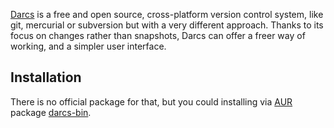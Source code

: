[Darcs](http://darcs.net/) is a free and open source, cross-platform version control system, like git, mercurial or subversion but with a very different approach. Thanks to its focus on changes rather than snapshots, Darcs can offer a freer way of working, and a simpler user interface.

## Installation

There is no official package for that, but you could installing via [AUR](/index.php/AUR "AUR") package [darcs-bin](https://aur.archlinux.org/packages/darcs-bin/).